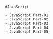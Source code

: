    #JavaScript

    - JavaScript Part-01
    - JavaScript Part-02
    - JavaScript Part-03
    - JavaScript Part-04
    - JavaScript Part-05
